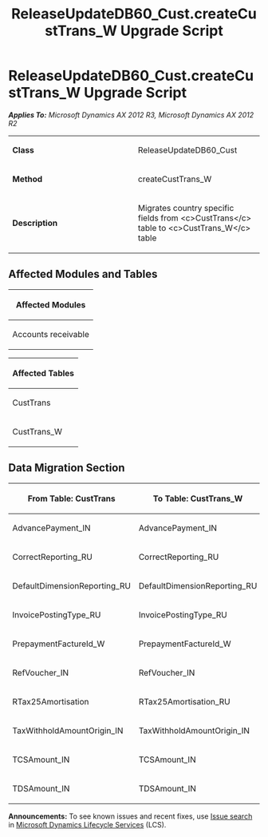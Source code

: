 ﻿---
title: ReleaseUpdateDB60_Cust.createCustTrans_W Upgrade Script
TOCTitle: ReleaseUpdateDB60_Cust.createCustTrans_W Upgrade Script
ms:assetid: ed2dfc89-c0e0-d78f-67f6-8f1d54b84880
ms:mtpsurl: https://msdn.microsoft.com/en-us/library/JJ719960(v=AX.60)
ms:contentKeyID: 49712032
ms.date: 05/18/2015
mtps_version: v=AX.60
---

# ReleaseUpdateDB60\_Cust.createCustTrans\_W Upgrade Script 


_**Applies To:** Microsoft Dynamics AX 2012 R3, Microsoft Dynamics AX 2012 R2_

<table>
<colgroup>
<col style="width: 50%" />
<col style="width: 50%" />
</colgroup>
<tbody>
<tr class="odd">
<td><p><strong>Class</strong></p></td>
<td><p>ReleaseUpdateDB60_Cust</p></td>
</tr>
<tr class="even">
<td><p><strong>Method</strong></p></td>
<td><p>createCustTrans_W</p></td>
</tr>
<tr class="odd">
<td><p><strong>Description</strong></p></td>
<td><p>Migrates country specific fields from &lt;c&gt;CustTrans&lt;/c&gt; table to &lt;c&gt;CustTrans_W&lt;/c&gt; table</p></td>
</tr>
</tbody>
</table>


## Affected Modules and Tables

<table>
<colgroup>
<col style="width: 100%" />
</colgroup>
<thead>
<tr class="header">
<th><p>Affected Modules</p></th>
</tr>
</thead>
<tbody>
<tr class="odd">
<td><p>Accounts receivable</p></td>
</tr>
</tbody>
</table>


<table>
<colgroup>
<col style="width: 100%" />
</colgroup>
<thead>
<tr class="header">
<th><p>Affected Tables</p></th>
</tr>
</thead>
<tbody>
<tr class="odd">
<td><p>CustTrans</p></td>
</tr>
<tr class="even">
<td><p>CustTrans_W</p></td>
</tr>
</tbody>
</table>


## Data Migration Section

<table>
<colgroup>
<col style="width: 50%" />
<col style="width: 50%" />
</colgroup>
<thead>
<tr class="header">
<th><p>From Table: CustTrans</p></th>
<th><p>To Table: CustTrans_W</p></th>
</tr>
</thead>
<tbody>
<tr class="odd">
<td><p>AdvancePayment_IN</p></td>
<td><p>AdvancePayment_IN</p></td>
</tr>
<tr class="even">
<td><p>CorrectReporting_RU</p></td>
<td><p>CorrectReporting_RU</p></td>
</tr>
<tr class="odd">
<td><p>DefaultDimensionReporting_RU</p></td>
<td><p>DefaultDimensionReporting_RU</p></td>
</tr>
<tr class="even">
<td><p>InvoicePostingType_RU</p></td>
<td><p>InvoicePostingType_RU</p></td>
</tr>
<tr class="odd">
<td><p>PrepaymentFactureId_W</p></td>
<td><p>PrepaymentFactureId_W</p></td>
</tr>
<tr class="even">
<td><p>RefVoucher_IN</p></td>
<td><p>RefVoucher_IN</p></td>
</tr>
<tr class="odd">
<td><p>RTax25Amortisation</p></td>
<td><p>RTax25Amortisation_RU</p></td>
</tr>
<tr class="even">
<td><p>TaxWithholdAmountOrigin_IN</p></td>
<td><p>TaxWithholdAmountOrigin_IN</p></td>
</tr>
<tr class="odd">
<td><p>TCSAmount_IN</p></td>
<td><p>TCSAmount_IN</p></td>
</tr>
<tr class="even">
<td><p>TDSAmount_IN</p></td>
<td><p>TDSAmount_IN</p></td>
</tr>
</tbody>
</table>

  
**Announcements:** To see known issues and recent fixes, use [Issue search](http://go.microsoft.com/fwlink/?linkid=389258) in [Microsoft Dynamics Lifecycle Services](http://go.microsoft.com/fwlink/?linkid=306505) (LCS).

